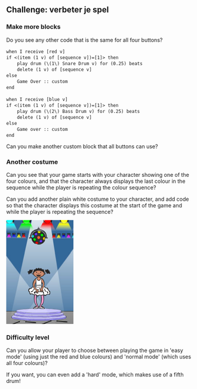 ## Challenge: verbeter je spel

### Make more blocks

Do you see any other code that is the same for all four buttons?

```blocks3
when I receive [red v]
if <(item (1 v) of [sequence v])=[1]> then
    play drum (\(1\) Snare Drum v) for (0.25) beats
    delete (1 v) of [sequence v]
else
    Game Over :: custom
end

when I receive [blue v]
if <(item (1 v) of [sequence v])=[1]> then
    play drum (\(2\) Bass Drum v) for (0.25) beats
    delete (1 v) of [sequence v]
else
    Game over :: custom
end
```

Can you make another custom block that all buttons can use?

### Another costume

Can you see that your game starts with your character showing one of the four colours, and that the character always displays the last colour in the sequence while the player is repeating the colour sequence?

Can you add another plain white costume to your character, and add code so that the character displays this costume at the start of the game and while the player is repeating the sequence?

![screenshot](images/colour-white.png)

### Difficulty level

Can you allow your player to choose between playing the game in 'easy mode' (using just the red and blue colours) and 'normal mode' (which uses all four colours)?

If you want, you can even add a 'hard' mode, which makes use of a fifth drum!